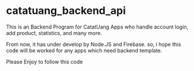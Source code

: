 # catatuang_backend_api

This is an Backend Program for CatatUang Apps who handle account login, add product, statistics, and many more.

From now, it has under develop by Node.JS and Firebase. so, i hope this code will be worked for any apps which need backend template.

Please Enjoy to follow this code
